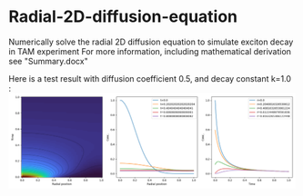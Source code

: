 # Radial-2D-diffusion-equation
Numerically solve the radial 2D diffusion equation to simulate exciton decay in TAM experiment
For more information, including mathematical derivation see "Summary.docx"

Here is a test result with diffusion coefficient 0.5, and decay constant k=1.0 :
![results: D=0.5, kappa=1.0](test.png)
